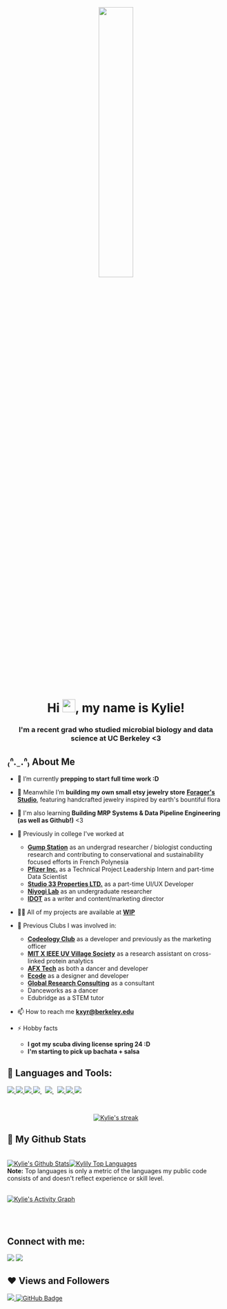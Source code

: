 <div class="center-container" align="center">
<a align="center" href="#"><img width="40%" height="auto" src="https://i.imgur.com/Z9e5TRb.gif" height="175px" class="center"/></a>
</div>

<h1 align="center">Hi <img src="https://raw.githubusercontent.com/MartinHeinz/MartinHeinz/master/wave.gif" width="30px">, my name is Kylie!</h1>
<h3 align="center">I'm a recent grad who studied microbial biology and data science at UC Berkeley <3</h3>


## ₍ᐢ.   ̫ .ᐢ₎ About Me

- 🔭 I’m currently **prepping to start full time work :D**

- 🌱 Meanwhile I’m **building my own small etsy jewelry store** **[Forager's Studio](https://foragersstudios.etsy.com)**,
featuring handcrafted jewelry inspired by earth's bountiful flora 

- 👯 I'm also learning **Building MRP Systems & Data Pipeline Engineering (as well as Github!)** <3

- 🍓 Previously in college I've worked at
    - **[Gump Station](https://www.moorea.berkeley.edu/)** as an undergrad researcher / biologist conducting research and contributing to conservational and sustainability focused efforts in French Polynesia
    - **[Pfizer Inc.](https://www.pfizer.com/en/about/careers/pfizer-summer-growth-experience)** as a Technical Project Leadership Intern and part-time Data Scientist
    - **[Studio 33 Properties LTD.](https://issuu.com/ignitemediastudio/docs/studio33_brochure)** as a part-time UI/UX Developer
    - **[Niyogi Lab](https://niyogilab.berkeley.edu/)** as an undergraduate researcher
    - **[IDOT](https://www.notion.so/idotclub/Innovative-Designers-of-Tomorrow-6101a9cb69f4450f87b9be7940812850)** as a writer and content/marketing director
 
- 👨‍💻 All of my projects are available at **[WIP](https://)**

- 🥑 Previous Clubs I was involved in:
    - **[Codeology Club](https//:codeology.club)** as a developer and previously as the marketing officer
    - **[MIT X IEEE UV Village Society](https://universalvillage.org/)** as a research assistant on cross-linked protein analytics
    - **[AFX Tech](https://afx.dance)** as both a dancer and developer
    - **[Ecode](https://ecode.berkeley.edu/)** as a designer and developer
    - **[Global Research Consulting](https://www.grcglobalgroup.com/)** as a consultant
    - Danceworks as a dancer
    - Edubridge as a STEM tutor
      
- 📫 How to reach me **kxyr@berkeley.edu**

- ⚡ Hobby facts
    - **I got my scuba diving license spring 24 :D**
    - **I'm starting to pick up bachata + salsa**
  
## 🚀 Languages and Tools:
<p align="left"> 
    <a href="https://www.java.com" target="_blank"> <img src="https://img.icons8.com/color/48/000000/java-coffee-cup-logo.png"/> </a>
    <a href="https://www.tensorflow.org/" target="_blank"> <img src="https://img.icons8.com/color/48/000000/tensorflow.png"/> </a> 
    <a href="https://www.python.org" target="_blank"> <img src="https://img.icons8.com/color/48/000000/python.png"/> </a> 
    <a style="padding-right:8px;" href="https://sql.org" target="_blank"> <img src="https://img.icons8.com/ios-filled/50/000000/sql.png"/> </a> 
    <a style="padding-right:8px;" href="https://www.mysql.com/" target="_blank"> <img src="https://img.icons8.com/fluent/50/000000/mysql-logo.png"/> </a>
    <a href="https://git-scm.com/" target="_blank"> <img src="https://img.icons8.com/color/48/000000/git.png"/> </a> 
    <a href="https://nodejs.org/en" target="_blank"> <img src="https://img.icons8.com/color/48/000000/nodejs.png"/> </a>
    <a href="https://reactnative.dev/" target="_blank"> <img src="https://img.icons8.com/color/48/000000/react-native.png"/> </a>
</p>

<!-- [![React Badge](https://img.shields.io/badge/-React-61DBFB?style=for-the-badge&labelColor=black&logo=react&logoColor=61DBFB)](#)  [![Javascript Badge](https://img.shields.io/badge/-Javascript-F0DB4F?style=for-the-badge&labelColor=black&logo=javascript&logoColor=F0DB4F)](#) [![Typescript Badge](https://img.shields.io/badge/-Typescript-007acc?style=for-the-badge&labelColor=black&logo=typescript&logoColor=007acc)](#) [![Nodejs Badge](https://img.shields.io/badge/-Nodejs-3C873A?style=for-the-badge&labelColor=black&logo=node.js&logoColor=3C873A)](#) [![GraphQL Badge](https://img.shields.io/badge/-GraphQl-e535ab?style=for-the-badge&labelColor=black&logo=node.js&logoColor=e535ab)](#) -->
<br/>

<p align="center">
    <a href="https://github.com/kylily/github-readme-streak-stats">
        <img title="🔥git.io/streak-stats" alt="Kylie's streak" src="https://github-readme-streak-stats.herokuapp.com/?user=kylily&theme=black-ice&hide_border=true&stroke=0000&background=060A0CD0"/>
    </a>
</p>

## 🔮 My Github Stats
  <br/>
    <a href="https://github.com/kylily/github-readme-stats"><img alt="Kylie's Github Stats" src="https://github-readme-stats.vercel.app/api?username=kylily&show_icons=true&count_private=true&theme=react&hide_border=true&bg_color=0D1117" /></a><a href="https://github.com/kylily/github-readme-stats"><img alt="Kylily Top Languages" src="https://github-readme-stats.vercel.app/api/top-langs/?username=kylily&langs_count=8&count_private=true&layout=compact&theme=react&hide_border=true&bg_color=0D1117" /></a>
  <br/>  
  <b>Note:</b> Top languages is only a metric of the languages my public code consists of and doesn't reflect experience or skill level.


<br/>
<br/>

<a href="https://github.com/kylily/github-readme-activity-graph"><img alt="Kylie's Activity Graph" src="https://github-readme-activity-graph.vercel.app/graph?username=kylily&theme=react-dark" /></a>

<br/>
<br/>

## Connect with me:
<p align="left">

<a href = "https://www.linkedin.com/in/kylieren/"><img src="https://img.icons8.com/fluent/48/000000/linkedin.png"/></a>
<a href = "https://www.instagram.com/__kylie.ren__/"><img src="https://img.icons8.com/fluent/48/000000/instagram-new.png"/></a>
<!-- <a href = "https://www.youtube.com/c/virtualgyans"><img src="https://img.icons8.com/color/48/000000/youtube-play.png"/></a> -->

</p>

## ❤ Views and Followers
<a href="https://github.com/Meghna-DAS/github-profile-views-counter">
    <img src="https://komarev.com/ghpvc/?username=kylily">
</a>
<a href="https://github.com/kylily?tab=followers"><img src="https://img.shields.io/github/followers/kylily?label=Followers&style=social" alt="GitHub Badge"></a>
